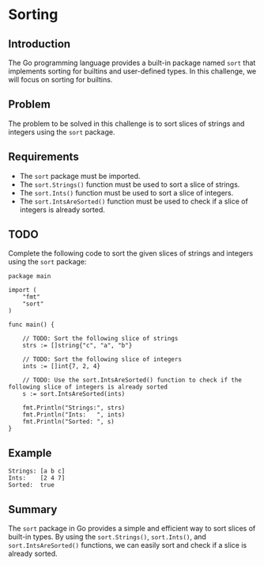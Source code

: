 # Sorting

## Introduction
The Go programming language provides a built-in package named `sort` that implements sorting for builtins and user-defined types. In this challenge, we will focus on sorting for builtins.

## Problem
The problem to be solved in this challenge is to sort slices of strings and integers using the `sort` package.

## Requirements
- The `sort` package must be imported.
- The `sort.Strings()` function must be used to sort a slice of strings.
- The `sort.Ints()` function must be used to sort a slice of integers.
- The `sort.IntsAreSorted()` function must be used to check if a slice of integers is already sorted.

## TODO
Complete the following code to sort the given slices of strings and integers using the `sort` package:

```
package main

import (
	"fmt"
	"sort"
)

func main() {

	// TODO: Sort the following slice of strings
	strs := []string{"c", "a", "b"}

	// TODO: Sort the following slice of integers
	ints := []int{7, 2, 4}

	// TODO: Use the sort.IntsAreSorted() function to check if the following slice of integers is already sorted
	s := sort.IntsAreSorted(ints)

	fmt.Println("Strings:", strs)
	fmt.Println("Ints:   ", ints)
	fmt.Println("Sorted: ", s)
}
```

## Example
```
Strings: [a b c]
Ints:    [2 4 7]
Sorted:  true
```

## Summary
The `sort` package in Go provides a simple and efficient way to sort slices of built-in types. By using the `sort.Strings()`, `sort.Ints()`, and `sort.IntsAreSorted()` functions, we can easily sort and check if a slice is already sorted.